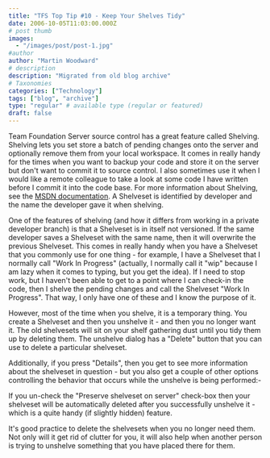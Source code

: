 ```yaml
---
title: "TFS Top Tip #10 - Keep Your Shelves Tidy"
date: 2006-10-05T11:03:00.000Z
# post thumb
images:
  - "/images/post/post-1.jpg"
#author
author: "Martin Woodward"
# description
description: "Migrated from old blog archive"
# Taxonomies
categories: ["Technology"]
tags: ["blog", "archive"]
type: "regular" # available type (regular or featured)
draft: false
---
```


Team Foundation Server source control has a great feature called Shelving.  Shelving lets you set store a batch of pending changes onto the server and optionally remove them from your local workspace.  It comes in really handy for the times when you want to backup your code and store it on the server but don't want to commit it to source control.  I also sometimes use it when I would like a remote colleague to take a look at some code I have written before I commit it into the code base.  For more information about Shelving, see the [MSDN documentation](http://msdn2.microsoft.com/en-us/library/ms181403.aspx).  A Shelveset is identified by developer and the name the developer gave it when shelving. 

One of the features of shelving (and how it differs from working in a private developer branch) is that a Shelveset is in itself not versioned.  If the same developer saves a Shelveset with the same name, then it will overwrite the previous Shelveset.  This comes in really handy when you have a Shelveset that you commonly use for one thing - for example, I have a Shelveset that I normally call "Work In Progress" (actually, I normally call it "wip" because I am lazy when it comes to typing, but you get the idea).  If I need to stop work, but I haven't been able to get to a point where I can check-in the code, then I shelve the pending changes and call the Shelveset "Work In Progress".  That way, I only have one of these and I know the purpose of it. 

However, most of the time when you shelve, it is a temporary thing.  You create a Shelveset and then you unshelve it - and then you no longer want it.  The old shelvesets will sit on your shelf gathering dust until you tidy them up by deleting them.  The unshelve dialog has a "Delete" button that you can use to delete a particular shelveset. 

Additionally, if you press "Details", then you get to see more information about the shelveset in question - but you also get a couple of other options controlling the behavior that occurs while the unshelve is being performed:- 

If you un-check the "Preserve shelveset on server" check-box then your shelveset will be automatically deleted after you successfully unshelve it - which is a quite handy (if slightly hidden) feature. 

It's good practice to delete the shelvesets when you no longer need them.  Not only will it get rid of clutter for you, it will also help when another person is trying to unshelve something that you have placed there for them.
